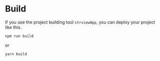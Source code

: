 # Build

If you use the project building tool `strviewApp`, you can deploy your project like this.

```bash
npm run build
```
or
```bash
yarn build
```
